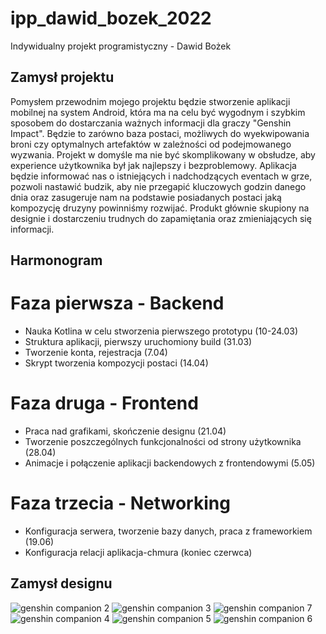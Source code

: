 # ipp_dawid_bozek_2022
Indywidualny projekt programistyczny - Dawid Bożek



## Zamysł projektu
Pomysłem przewodnim mojego projektu będzie stworzenie aplikacji mobilnej na system Android, która ma na celu być wygodnym i szybkim sposobem do dostarczania ważnych informacji dla graczy "Genshin Impact". Będzie to zarówno baza postaci, możliwych do wyekwipowania broni czy optymalnych artefaktów w zależności od podejmowanego wyzwania. Projekt w domyśle ma nie być skomplikowany w obsłudze, aby experience użytkownika był jak najlepszy i bezproblemowy. Aplikacja będzie informować nas o istniejących i nadchodzących eventach w grze, pozwoli nastawić budzik, aby nie przegapić kluczowych godzin danego dnia oraz zasugeruje nam na podstawie posiadanych postaci jaką kompozycję druzyny powinniśmy rozwijać. Produkt głównie skupiony na designie i dostarczeniu trudnych do zapamiętania oraz zmieniających się informacji. 

## Harmonogram

# Faza pierwsza - Backend
- Nauka Kotlina w celu stworzenia pierwszego prototypu (10-24.03)
- Struktura aplikacji, pierwszy uruchomiony build (31.03)
- Tworzenie konta, rejestracja (7.04)
- Skrypt tworzenia kompozycji postaci (14.04)
# Faza druga - Frontend
- Praca nad grafikami, skończenie designu (21.04)
- Tworzenie poszczególnych funkcjonalności od strony użytkownika (28.04)
- Animacje i połączenie aplikacji backendowych z frontendowymi (5.05)
# Faza trzecia - Networking
- Konfiguracja serwera, tworzenie bazy danych, praca z frameworkiem (19.06)
- Konfiguracja relacji aplikacja-chmura (koniec czerwca)




## Zamysł designu
![genshin companion 2](https://user-images.githubusercontent.com/80948162/158742456-4e614ac1-738c-4a67-a46a-24754981521c.png)
![genshin companion 3](https://user-images.githubusercontent.com/80948162/158742459-a80d1d36-f2eb-483d-ad45-e27008a18e98.png)
![genshin companion 7](https://user-images.githubusercontent.com/80948162/158742464-fda5b991-5159-4eea-b786-0d2bbc199895.png)
![genshin companion 4](https://user-images.githubusercontent.com/80948162/158742465-2138da5a-118b-4238-80c5-feac018ef27e.png)
![genshin companion 5](https://user-images.githubusercontent.com/80948162/158742467-fded71a2-4509-4abe-83ba-ff1b55c3f947.png)
![genshin companion 6](https://user-images.githubusercontent.com/80948162/158742468-1287b9b1-be7d-4fe5-ad32-103c2792c4a4.png)
